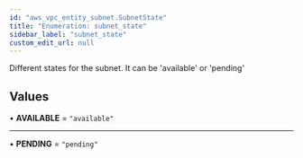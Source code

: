 ```yaml
---
id: "aws_vpc_entity_subnet.SubnetState"
title: "Enumeration: subnet_state"
sidebar_label: "subnet_state"
custom_edit_url: null
---
```


Different states for the subnet. It can be 'available' or 'pending'

## Values

• **AVAILABLE** = ``"available"``

___

• **PENDING** = ``"pending"``
